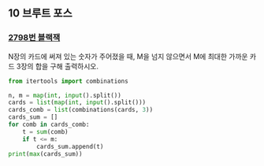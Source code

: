 ## 10 브루트 포스

### [2798번 블랙잭](https://www.acmicpc.net/problem/2798)

N장의 카드에 써져 있는 숫자가 주어졌을 때, M을 넘지 않으면서 M에 최대한 가까운 카드 3장의 합을 구해 출력하시오.

```python
from itertools import combinations

n, m = map(int, input().split())
cards = list(map(int, input().split()))
cards_comb = list(combinations(cards, 3))
cards_sum = []
for comb in cards_comb:
    t = sum(comb)
    if t <= m:
        cards_sum.append(t)
print(max(cards_sum))
```
